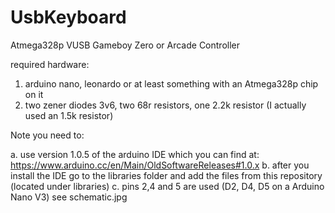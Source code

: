 # UsbKeyboard
Atmega328p VUSB Gameboy Zero or Arcade Controller

required hardware:

1. arduino nano, leonardo or at least something with an Atmega328p chip on it
2. two zener diodes 3v6, two 68r resistors, one 2.2k resistor (I actually used an 1.5k resistor)

Note you need to:

a. use version 1.0.5 of the arduino IDE which you can find at: https://www.arduino.cc/en/Main/OldSoftwareReleases#1.0.x
b. after you install the IDE go to the libraries folder and add the files from this repository (located under libraries)
c. pins 2,4 and 5 are used (D2, D4, D5 on a Arduino Nano V3) see schematic.jpg
